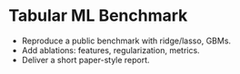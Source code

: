 # Tabular ML Benchmark
- Reproduce a public benchmark with ridge/lasso, GBMs.
- Add ablations: features, regularization, metrics.
- Deliver a short paper-style report.
